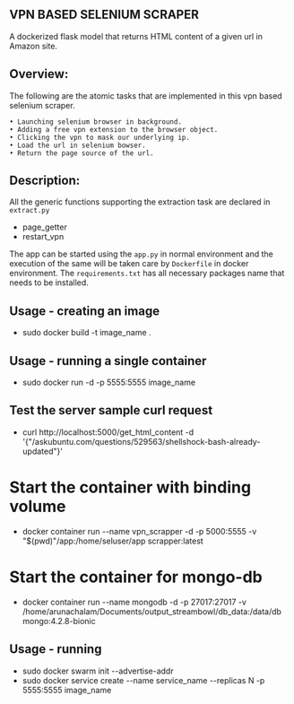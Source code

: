 

## VPN BASED SELENIUM SCRAPER

A dockerized flask model that returns HTML content of a given url in Amazon site.

## Overview:

The following are the atomic tasks that are implemented in this vpn based selenium scraper.
    
    • Launching selenium browser in background.
    • Adding a free vpn extension to the browser object. 
    • Clicking the vpn to mask our underlying ip. 
    • Load the url in selenium bowser.
    • Return the page source of the url.

## Description:

 All the generic functions supporting the extraction task are declared in `extract.py`
 
 - page_getter
 - restart_vpn

 
 The app can be started using the  `app.py` in normal environment and the execution of the same will be taken care by `Dockerfile` in docker environment. The `requirements.txt` has all necessary packages name that needs to be installed.  
 
 ## Usage - creating an image

 - sudo docker build -t image_name .  
 
 ## Usage - running a single container 
 
 - sudo docker run -d -p 5555:5555 image_name
 
 ## Test the server sample curl request
 - curl http://localhost:5000/get_html_content -d '{"/askubuntu.com/questions/529563/shellshock-bash-already-updated"}'

 # Start the container with binding volume
 - docker container run --name vpn_scrapper -d -p 5000:5555 -v "$(pwd)"/app:/home/seluser/app scrapper:latest

 # Start the container for mongo-db
 - docker container run --name mongodb -d -p 27017:27017 -v /home/arunachalam/Documents/output_streambowl/db_data:/data/db mongo:4.2.8-bionic

 ## Usage - running 
 - sudo docker swarm init --advertise-addr <private ip>
 - sudo docker service create  --name service_name --replicas N -p 5555:5555 image_name
 

